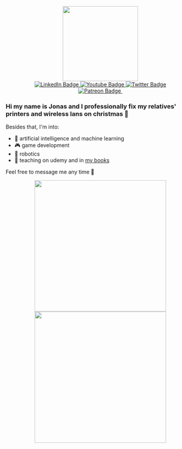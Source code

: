<div id="header" align="center">
  <a href="https://stonedrum.de/">
    <img src="https://stonedrum.de/wp-content/uploads/2018/11/cropped-StoneDrumTitle.png" width="200"/>
  </a>

<div id="badges">
  <a href="https://www.linkedin.com/in/dr-jonas-freiknecht-982b82232/">
    <img src="https://img.shields.io/badge/LinkedIn-blue?style=for-the-badge&logo=linkedin&logoColor=white" alt="LinkedIn Badge"/>
  </a>
  <a href="https://www.youtube.com/padmalcom">
    <img src="https://img.shields.io/badge/YouTube-red?style=for-the-badge&logo=youtube&logoColor=white" alt="Youtube Badge"/>
  </a>
  <a href="https://twitter.com/padmalcom">
    <img src="https://img.shields.io/badge/Twitter-blue?style=for-the-badge&logo=twitter&logoColor=white" alt="Twitter Badge"/>
  </a> 
</div>
<a href="https://www.patreon.com/padmalcom">
    <img src="https://img.shields.io/endpoint.svg?url=https%3A%2F%2Fshieldsio-patreon.vercel.app%2Fapi%3Fusername%3Dpadmalcom%26type%3Dpatrons&style=flat" alt="Patreon Badge" />
  </a>
<img src="https://komarev.com/ghpvc/?username=padmalcom&style=flat-square&color=blue" alt=""/>
  
</div>

### Hi my name is Jonas and I professionally fix my relatives' printers and wireless lans on christmas 🎄

Besides that, I'm into:

- 🧠 artificial intelligence and machine learning
- 🎮 game development
- 🤖 robotics
- 🏫 teaching on udemy and in [my books](https://www.amazon.de/Jonas-Freiknecht/e/B009P0H6SA)

Feel free to message me any time 💬


<p align='center'>
  <a href="#"><img src="https://github-readme-stats.vercel.app/api?username=padmalcom&show_icons=true&count_private=false&theme=dark" width="350"></a>
  <a href="#"><img src="https://github-readme-stats.vercel.app/api/top-langs/?username=padmalcom&layout=compact&theme=dark" width="350"></a>
</p>
